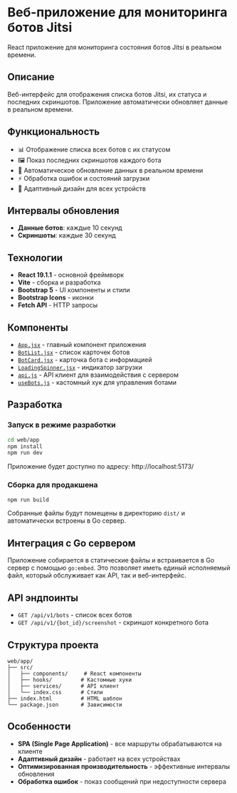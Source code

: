 # Веб-приложение для мониторинга ботов Jitsi

React приложение для мониторинга состояния ботов Jitsi в реальном времени.

## Описание

Веб-интерфейс для отображения списка ботов Jitsi, их статуса и последних скриншотов. Приложение автоматически обновляет данные в реальном времени.

## Функциональность

- 📊 Отображение списка всех ботов с их статусом
- 🖼️ Показ последних скриншотов каждого бота
- 🔄 Автоматическое обновление данных в реальном времени
- ⚡ Обработка ошибок и состояний загрузки
- 📱 Адаптивный дизайн для всех устройств

## Интервалы обновления

- **Данные ботов**: каждые 10 секунд
- **Скриншоты**: каждые 30 секунд

## Технологии

- **React 19.1.1** - основной фреймворк
- **Vite** - сборка и разработка
- **Bootstrap 5** - UI компоненты и стили
- **Bootstrap Icons** - иконки
- **Fetch API** - HTTP запросы

## Компоненты

- [`App.jsx`](src/App.jsx) - главный компонент приложения
- [`BotList.jsx`](src/components/BotList.jsx) - список карточек ботов
- [`BotCard.jsx`](src/components/BotCard.jsx) - карточка бота с информацией
- [`LoadingSpinner.jsx`](src/components/LoadingSpinner.jsx) - индикатор загрузки
- [`api.js`](src/services/api.js) - API клиент для взаимодействия с сервером
- [`useBots.js`](src/hooks/useBots.js) - кастомный хук для управления ботами

## Разработка

### Запуск в режиме разработки

```bash
cd web/app
npm install
npm run dev
```

Приложение будет доступно по адресу: http://localhost:5173/

### Сборка для продакшена

```bash
npm run build
```

Собранные файлы будут помещены в директорию `dist/` и автоматически встроены в Go сервер.

## Интеграция с Go сервером

Приложение собирается в статические файлы и встраивается в Go сервер с помощью `go:embed`. Это позволяет иметь единый исполняемый файл, который обслуживает как API, так и веб-интерфейс.

## API эндпоинты

- `GET /api/v1/bots` - список всех ботов
- `GET /api/v1/{bot_id}/screenshot` - скриншот конкретного бота

## Структура проекта

```
web/app/
├── src/
│   ├── components/     # React компоненты
│   ├── hooks/         # Кастомные хуки
│   ├── services/      # API клиент
│   └── index.css      # Стили
├── index.html         # HTML шаблон
└── package.json       # Зависимости
```

## Особенности

- **SPA (Single Page Application)** - все маршруты обрабатываются на клиенте
- **Адаптивный дизайн** - работает на всех устройствах
- **Оптимизированная производительность** - эффективные интервалы обновления
- **Обработка ошибок** - показ сообщений при недоступности сервера
